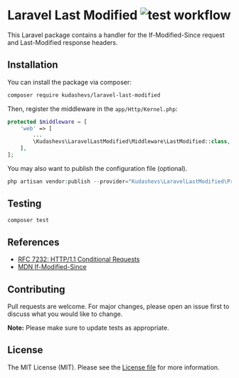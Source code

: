 # Laravel Last Modified ![test workflow](https://github.com/kudashevs/laravel-last-modified/actions/workflows/run-tests.yml/badge.svg)

This Laravel package contains a handler for the If-Modified-Since request and Last-Modified response headers. 


## Installation

You can install the package via composer:
```bash
composer require kudashevs/laravel-last-modified
```

Then, register the middleware in the `app/Http/Kernel.php`:
```php
protected $middleware = [
    'web' => [
        ...
        \Kudashevs\LaravelLastModified\Middleware\LastModified::class,
    ],
];
```

You may also want to publish the configuration file (optional).
```php
php artisan vendor:publish --provider="Kudashevs\LaravelLastModified\Providers\LastModifiedServiceProvider"
```


## Testing

```bash
composer test
```


## References

- [RFC 7232: HTTP/1.1 Conditional Requests](https://datatracker.ietf.org/doc/html/rfc7232#section-3.3)
- [MDN If-Modified-Since](https://developer.mozilla.org/en-US/docs/Web/HTTP/Headers/If-Modified-Since)


## Contributing

Pull requests are welcome. For major changes, please open an issue first to discuss what you would like to change.

 **Note:** Please make sure to update tests as appropriate.


## License

The MIT License (MIT). Please see the [License file](LICENSE.md) for more information.